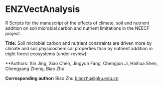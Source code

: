 # ENZVectAnalysis

R Scripts for the manuscript of the effects of climate, soil and nutrient addition on soil microbial carbon and nutrient limitations in the NEECF project.

**Title:** Soil microbial carbon and nutrient constraints are driven more by climate and soil physicochemical properties than by nutrient addition in eight forest ecosystems (under review)

**Authors: Xin Jing, Xiao Chen, Jingyun Fang, Chengjun Ji, Haihua Shen, Chengyang Zheng, Biao Zhu

**Corresponding author:** Biao Zhu <biaozhu@pku.edu.cn>
